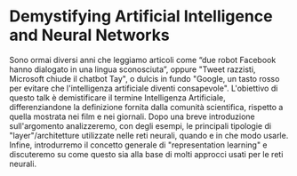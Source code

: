 # Demystifying Artificial Intelligence and Neural Networks

Sono ormai diversi anni che leggiamo articoli come “due robot Facebook hanno dialogato in una lingua sconosciuta”, oppure "Tweet razzisti, Microsoft chiude il chatbot Tay", o dulcis in fundo "Google, un tasto rosso per evitare che l'intelligenza artificiale diventi consapevole".
L'obiettivo di questo talk è demistificare il termine Intelligenza Artificiale, differenziandone la definizione fornita dalla comunità scientifica, rispetto a quella mostrata nei film e nei giornali. Dopo una breve introduzione sull'argomento analizzeremo, con degli esempi, le principali tipologie di "layer"/architetture utilizzate nelle reti neurali, quando e in che modo usarle. Infine, introdurremo il concetto generale di "representation learning" e discuteremo su come questo sia alla base di molti approcci usati per le reti neurali.

